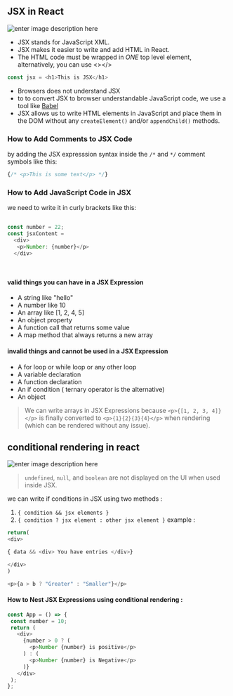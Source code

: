 ## JSX in React 
![enter image description here](https://www.bram.us/wordpress/wp-content/uploads/2020/02/jsx-560x293.png)
- JSX stands for JavaScript XML.
- JSX makes it easier to write and add HTML in React.
- The HTML code must be wrapped in _ONE_ top level element, alternatively, you can use <></>
 ```js
const jsx = <h1>This is JSX</h1>
```
- Browsers does not understand JSX
- to to convert JSX to browser understandable JavaScript code, we use a tool like [Babel](https://babeljs.io/)
- JSX allows us to write HTML elements in JavaScript and place them in the DOM without any  `createElement()` and/or  `appendChild()`  methods.

### How to Add Comments to JSX Code
by adding the JSX expresssion syntax inside the `/*` and `*/` comment symbols like this:
```js
{/* <p>This is some text</p> */}
```
### How to Add JavaScript Code in JSX
we need to write it in curly brackets like this:
```js
 
const number = 22;
const jsxContent = 
  <div>
   <p>Number: {number}</p>
  </div>
 
 
```
#### valid things you can have in a JSX Expression
-   A string like "hello"
-   A number like 10
-   An array like [1, 2, 4, 5]
- An object property
- A function call that returns some value
-   A map method that always returns a new array
#### invalid things and cannot be used in a JSX Expression
-   A for loop or while loop or any other loop
-  A variable declaration
-  A function declaration
-   An if condition ( ternary operator is the alternative)
- An object

> We can write arrays in JSX Expressions because `<p>{[1, 2, 3, 4]}</p>` is finally converted to `<p>{1}{2}{3}{4}</p>` when rendering (which can be rendered without any issue).
## conditional rendering in react 
![enter image description here](https://res.cloudinary.com/practicaldev/image/fetch/s--GIbvW-CM--/c_imagga_scale,f_auto,fl_progressive,h_420,q_auto,w_1000/https://dev-to-uploads.s3.amazonaws.com/i/ww90ui11igvcmharnqw8.png)

>   `undefined`,  `null`, and  `boolean`  are not displayed on the UI when used inside JSX.
>   
we can write if conditions in JSX using two methods : 
1. `{ condition && jsx elements }`
2. `{ condition ? jsx element : other jsx element }`
example : 
```js
return(
<div>

{ data && <div> You have entries </div>}

</div> 
)
```
```js
<p>{a > b ? "Greater" : "Smaller"}</p>
```

 #### How to Nest JSX Expressions using conditional rendering : 
 ```js
const App = () => {
  const number = 10;
  return (
    <div>
      {number > 0 ? (
        <p>Number {number} is positive</p>
      ) : (
        <p>Number {number} is Negative</p>
      )}
    </div>
  );
};
```
 